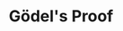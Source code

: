 ---
title: "Gödel's Proof"
bookCover: "/assets/book-covers/goedels-proof.jpg"
slug: "goedels-proof"
bookAuthor: "Ernest Nagel and James R. Newman"
rating: 5
done: false
tags: []
summary: false
detailedNotes: false
amazonLink: ""
amazonAffiliateLink: ""
---